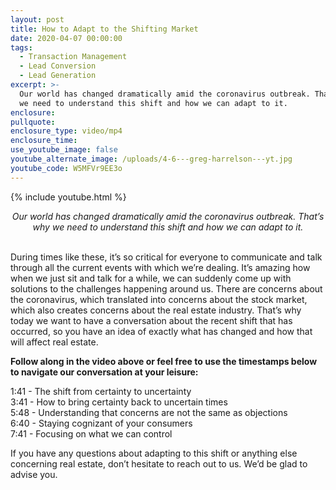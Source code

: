 ```yaml
---
layout: post
title: How to Adapt to the Shifting Market
date: 2020-04-07 00:00:00
tags:
  - Transaction Management
  - Lead Conversion
  - Lead Generation
excerpt: >-
  Our world has changed dramatically amid the coronavirus outbreak. That’s why
  we need to understand this shift and how we can adapt to it.
enclosure:
pullquote:
enclosure_type: video/mp4
enclosure_time:
use_youtube_image: false
youtube_alternate_image: /uploads/4-6---greg-harrelson---yt.jpg
youtube_code: W5MFVr9EE3o
---
```


{% include youtube.html %}

<center><em>Our world has changed dramatically amid the coronavirus outbreak. That&rsquo;s why we need to understand this shift and how we can adapt to it.</em></center>

<br>During times like these, it’s so critical for everyone to communicate and talk through all the current events with which we’re dealing. It’s amazing how when we just sit and talk for a while, we can suddenly come up with solutions to the challenges happening around us. There are concerns about the coronavirus, which translated into concerns about the stock market, which also creates concerns about the real estate industry. That’s why today we want to have a conversation about the recent shift that has occurred, so you have an idea of exactly what has changed and how that will affect real estate.

**Follow along in the video above or feel free to use the timestamps below to navigate our conversation at your leisure:**

1:41 - The shift from certainty to uncertainty<br>3:41 - How to bring certainty back to uncertain times<br>5:48 - Understanding that concerns are not the same as objections<br>6:40 - Staying cognizant of your consumers<br>7:41 - Focusing on what we can control

If you have any questions about adapting to this shift or anything else concerning real estate, don’t hesitate to reach out to us. We’d be glad to advise you.